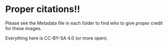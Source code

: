 # Proper citations!!
Please see the Metadata file in each folder to find who to give proper credit for these images.

Everything here is CC-BY-SA 4.0 (or more open).  
